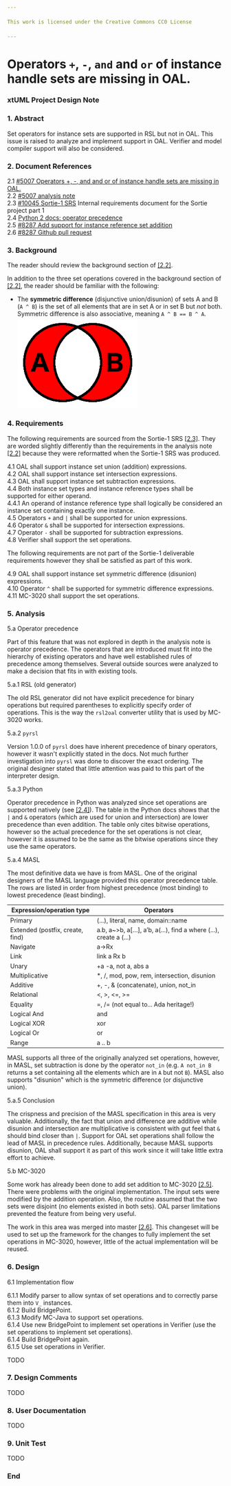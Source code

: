 ```yaml
---

This work is licensed under the Creative Commons CC0 License

---
```


# Operators `+`, `-`, `and` and `or` of instance handle sets are missing in OAL.
### xtUML Project Design Note

### 1. Abstract

Set operators for instance sets are supported in RSL but not in OAL. This issue
is raised to analyze and implement support in OAL. Verifier and model compiler
support will also be considered.

### 2. Document References

<a id="2.1"></a>2.1 [#5007 Operators +, -, and and or of instance handle sets are missing in OAL.](https://support.onefact.net/issues/5007)  
<a id="2.2"></a>2.2 [#5007 analysis note](5007_set_operations_ant.md)  
<a id="2.3"></a>2.3 [#10045 Sortie-1 SRS](https://docs.google.com/document/d/124tp5O8PvCHCDZUDLX173c0B8u4N9d7CXEF-X8Voszw/edit) Internal requirements document for the Sortie project part 1  
<a id="2.4"></a>2.4 [Python 2 docs: operator precedence](https://docs.python.org/2/reference/expressions.html#operator-precedence)  
<a id="2.5"></a>2.5 [#8287 Add support for instance reference set addition](https://support.onefact.net/issues/8287)  
<a id="2.6"></a>2.6 [#8287 Github pull request](https://github.com/xtuml/mc/pull/109)  

### 3. Background

The reader should review the background section of [[2.2]](#2.2).

In addition to the three set operations covered in the background section of
[[2.2]](#2.2), the reader should be familiar with the following:

* The **symmetric difference** (disjunctive union/disunion) of sets A and B (`A
  ^ B`) is the set of all elements that are in set A or in set B but _not_ both.
  Symmetric difference is also associative, meaning `A ^ B == B ^ A`.  
![symmetric_difference.png](symmetric_difference.png)

### 4. Requirements

The following requirements are sourced from the Sortie-1 SRS [[2.3]](#2.3).
They are worded slightly differently than the requirements in the analysis note
[[2.2]](#2.2) because they were reformatted when the Sortie-1 SRS was produced.

4.1 OAL shall support instance set union (addition) expressions.  
4.2 OAL shall support instance set intersection expressions.  
4.3 OAL shall support instance set subtraction expressions.  
4.4 Both instance set types and instance reference types shall be supported for
either operand.  
4.4.1 An operand of instance reference type shall logically be considered an
instance set containing exactly one instance.  
4.5 Operators `+` and `|` shall be supported for union expressions.  
4.6 Operator `&` shall be supported for intersection expressions.  
4.7 Operator `-` shall be supported for subtraction expressions.  
4.8 Verifier shall support the set operations.  

The following requirements are not part of the Sortie-1 deliverable requirements
however they shall be satisfied as part of this work.

4.9 OAL shall support instance set symmetric difference (disunion) expressions.  
4.10 Operator `^` shall be supported for symmetric difference expressions.  
4.11 MC-3020 shall support the set operations.  

### 5. Analysis

5.a Operator precedence

Part of this feature that was not explored in depth in the analysis note is
operator precedence. The operators that are introduced must fit into the
hierarchy of existing operators and have well established rules of precedence
among themselves. Several outside sources were analyzed to make a decision that
fits in with existing tools.

5.a.1 RSL (old generator)

The old RSL generator did not have explicit precedence for binary
operations but required parentheses to explicitly specify order of operations.
This is the way the `rsl2oal` converter utility that is used by MC-3020 works.

5.a.2 `pyrsl`

Version 1.0.0 of `pyrsl` does have inherent precedence of binary operators,
however it wasn't explicitly stated in the docs. Not much further investigation
into `pyrsl` was done to discover the exact ordering. The original designer
stated that little attention was paid to this part of the interpreter design.

5.a.3 Python

Operator precedence in Python was analyzed since set operations are supported
natively (see [[2.4]](#2.4)). The table in the Python docs shows that the `|`
and `&` operators (which are used for union and intersection) are lower
precedence than even addition. The table only cites bitwise operations, however
so the actual precedence for the set operations is not clear, however it is
assumed to be the same as the bitwise operations since they use the same
operators.

5.a.4 MASL

The most definitive data we have is from MASL. One of the original designers of
the MASL language provided this operator precedence table. The rows are listed
in order from highest precedence (most binding) to lowest precedence (least
binding).

| Expression/operation type        | Operators                                                        |
|----------------------------------|------------------------------------------------------------------|
| Primary                          | (...), literal, name, domain::name                               |
| Extended (postfix, create, find) | a.b, a~>b, a[…], a’b, a(...), find a where (...), create a (...) |
| Navigate                         | a->Rx                                                            |
| Link                             | link a Rx b                                                      |
| Unary                            | +a -a, not a, abs a                                              |
| Multiplicative                   | \*, /, mod, pow, rem, intersection, disunion                     |
| Additive                         | +, -, & (concatenate), union, not_in                             |
| Relational                       | <, >, <=, >=                                                     |
| Equality                         | =, /= (not equal to... Ada heritage!)                            |
| Logical And                      | and                                                              |
| Logical XOR                      | xor                                                              |
| Logical Or                       | or                                                               |
| Range                            | a .. b                                                           |

MASL supports all three of the originally analyzed set operations, however, in
MASL, set subtraction is done by the operator `not_in` (e.g. `A not_in B`
returns a set containing all the elements which are in `A` but not `B`). MASL
also supports "disunion" which is the symmetric difference (or disjunctive
union).

5.a.5 Conclusion

The crispness and precision of the MASL specification in this area is very
valuable. Additionally, the fact that union and difference are additive while
disunion and intersection are multiplicative is consistent with gut feel that
`&` should bind closer than `|`. Support for OAL set operations shall follow the
lead of MASL in precedence rules. Additionally, because MASL supports disunion,
OAL shall support it as part of this work since it will take little extra effort
to achieve.

5.b MC-3020

Some work has already been done to add set addition to MC-3020 [[2.5]](#2.5).
There were problems with the original implementation. The input sets were
modified by the addition operation. Also, the routine assumed that the two sets
were disjoint (no elements existed in both sets). OAL parser limitations
prevented the feature from being very useful.

The work in this area was merged into master [[2.6]](#2.6). This changeset will
be used to set up the framework for the changes to fully implement the set
operations in MC-3020, however, little of the actual implementation will be
reused.

### 6. Design

6.1 Implementation flow

6.1.1 Modify parser to allow syntax of set operations and to correctly parse
them into `V_` instances.  
6.1.2 Build BridgePoint.  
6.1.3 Modify MC-Java to support set operations.  
6.1.4 Use new BridgePoint to implement set operations in Verifier (use the set
operations to implement set operations).  
6.1.4 Build BridgePoint again.  
6.1.5 Use set operations in Verifier.  

TODO

### 7. Design Comments

TODO

### 8. User Documentation

TODO

### 9. Unit Test

TODO

### End
